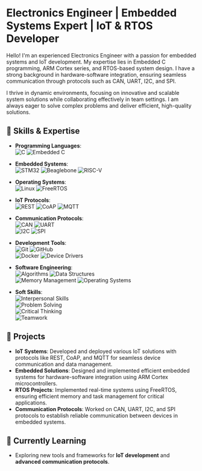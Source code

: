 # Electronics Engineer | Embedded Systems Expert | IoT & RTOS Developer

Hello! I'm an experienced Electronics Engineer with a passion for embedded systems and IoT development. My expertise lies in Embedded C programming, ARM Cortex series, and RTOS-based system design. I have a strong background in hardware-software integration, ensuring seamless communication through protocols such as CAN, UART, I2C, and SPI.

I thrive in dynamic environments, focusing on innovative and scalable system solutions while collaborating effectively in team settings. I am always eager to solve complex problems and deliver efficient, high-quality solutions.

## 🚀 Skills & Expertise

- **Programming Languages**:  
  ![C](https://img.shields.io/badge/C-%2300599C.svg?style=flat&logo=c&logoColor=white) ![Embedded C](https://img.shields.io/badge/Embedded_C-%2300599C.svg?style=flat&logo=c&logoColor=white)

- **Embedded Systems**:  
  ![STM32](https://img.shields.io/badge/STM32-%230081CB.svg?style=flat&logo=STM32&logoColor=white) ![Beaglebone](https://img.shields.io/badge/Beaglebone%20Black-%23F9DC3E.svg?style=flat&logo=beaglebone&logoColor=white) ![RISC-V](https://img.shields.io/badge/RISC--V-%23008AFC.svg?style=flat&logo=RISC-V&logoColor=white)

- **Operating Systems**:  
  ![Linux](https://img.shields.io/badge/Linux-%23FCC624.svg?style=flat&logo=linux&logoColor=black) ![FreeRTOS](https://img.shields.io/badge/FreeRTOS-%230073CB.svg?style=flat&logo=freertos&logoColor=white)

- **IoT Protocols**:  
  ![REST](https://img.shields.io/badge/REST-%237C8AC9.svg?style=flat&logo=rest&logoColor=white) ![CoAP](https://img.shields.io/badge/CoAP-%23E34F26.svg?style=flat&logo=internet-explorer&logoColor=white) ![MQTT](https://img.shields.io/badge/MQTT-%23FF6600.svg?style=flat&logo=mqtt&logoColor=white)

- **Communication Protocols**:  
  ![CAN](https://img.shields.io/badge/CAN-%23008AFC.svg?style=flat&logo=arduino&logoColor=white) ![UART](https://img.shields.io/badge/UART-%23F24E1E.svg?style=flat&logo=arduino&logoColor=white)  
  ![I2C](https://img.shields.io/badge/I2C-%2300D084.svg?style=flat&logo=arduino&logoColor=white) ![SPI](https://img.shields.io/badge/SPI-%23E34F26.svg?style=flat&logo=arduino&logoColor=white)

- **Development Tools**:  
  ![Git](https://img.shields.io/badge/Git-%23F05032.svg?style=flat&logo=git&logoColor=white) ![GitHub](https://img.shields.io/badge/GitHub-%23181717.svg?style=flat&logo=github&logoColor=white)  
  ![Docker](https://img.shields.io/badge/Docker-%230db7ed.svg?style=flat&logo=docker&logoColor=white) ![Device Drivers](https://img.shields.io/badge/Device%20Drivers-%23FCC624.svg?style=flat&logo=linux&logoColor=black)

- **Software Engineering**:  
  ![Algorithms](https://img.shields.io/badge/Algorithms-%23007ACC.svg?style=flat&logo=python&logoColor=white) ![Data Structures](https://img.shields.io/badge/Data%20Structures-%23007ACC.svg?style=flat&logo=python&logoColor=white)  
  ![Memory Management](https://img.shields.io/badge/Memory%20Management-%23007ACC.svg?style=flat&logo=python&logoColor=white) ![Operating Systems](https://img.shields.io/badge/Operating%20Systems-%23FCC624.svg?style=flat&logo=linux&logoColor=black)

- **Soft Skills**:  
  ![Interpersonal Skills](https://img.shields.io/badge/Interpersonal%20Skills-%230A66C2.svg?style=flat&logo=linkedin&logoColor=white)  
  ![Problem Solving](https://img.shields.io/badge/Problem%20Solving-%23F05032.svg?style=flat&logo=git&logoColor=white)  
  ![Critical Thinking](https://img.shields.io/badge/Critical%20Thinking-%23E34A5F.svg?style=flat&logo=brain&logoColor=white)  
  ![Teamwork](https://img.shields.io/badge/Teamwork-%230075C4.svg?style=flat&logo=teams&logoColor=white)

## 🔧 Projects

- **IoT Systems**: Developed and deployed various IoT solutions with protocols like REST, CoAP, and MQTT for seamless device communication and data management.
- **Embedded Solutions**: Designed and implemented efficient embedded systems for hardware-software integration using ARM Cortex microcontrollers.
- **RTOS Projects**: Implemented real-time systems using FreeRTOS, ensuring efficient memory and task management for critical applications.
- **Communication Protocols**: Worked on CAN, UART, I2C, and SPI protocols to establish reliable communication between devices in embedded systems.

## 🌱 Currently Learning

- Exploring new tools and frameworks for **IoT development** and **advanced communication protocols**.
